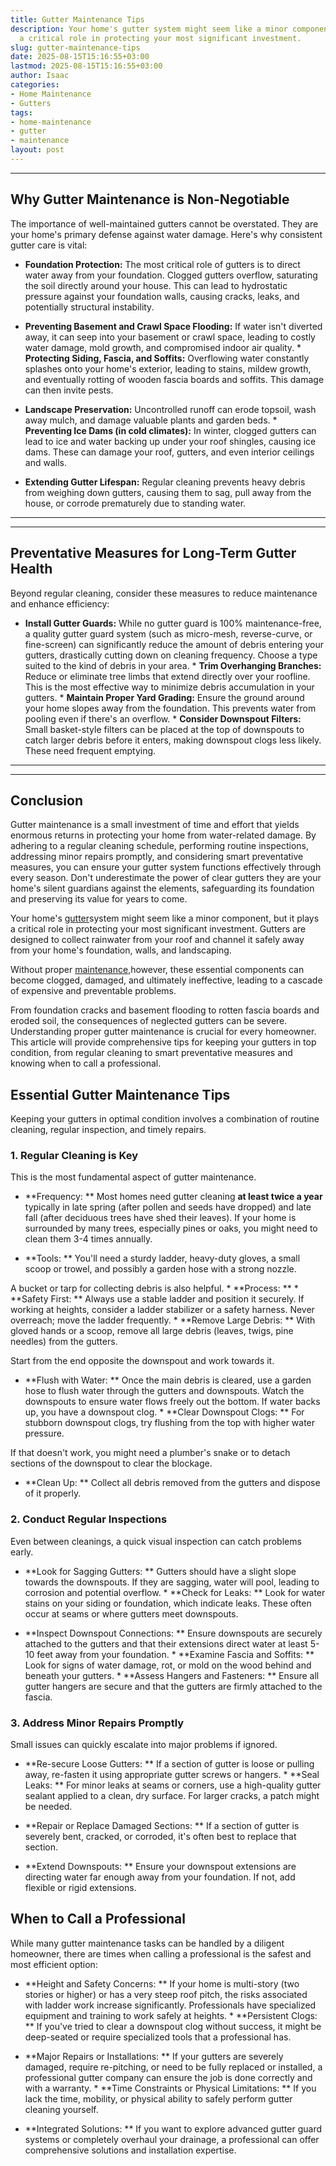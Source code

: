 ```yaml
---
title: Gutter Maintenance Tips
description: Your home's gutter system might seem like a minor component, but it plays
  a critical role in protecting your most significant investment.
slug: gutter-maintenance-tips
date: 2025-08-15T15:16:55+03:00
lastmod: 2025-08-15T15:16:55+03:00
author: Isaac
categories:
- Home Maintenance
- Gutters
tags:
- home-maintenance
- gutter
- maintenance
layout: post
---
```

---

## Why Gutter Maintenance is Non-Negotiable
The importance of well-maintained gutters cannot be overstated. They are your home's primary defense against water damage. Here's why consistent gutter care is vital:

* **Foundation Protection:** The most critical role of gutters is to direct water away from your foundation. Clogged gutters overflow, saturating the soil directly around your house. This can lead to hydrostatic pressure against your foundation walls, causing cracks, leaks, and potentially structural instability.

* **Preventing Basement and Crawl Space Flooding:** If water isn't diverted away, it can seep into your basement or crawl space, leading to costly water damage, mold growth, and compromised indoor air quality. * **Protecting Siding, Fascia, and Soffits:** Overflowing water constantly splashes onto your home's exterior, leading to stains, mildew growth, and eventually rotting of wooden fascia boards and soffits. This damage can then invite pests.

* **Landscape Preservation:** Uncontrolled runoff can erode topsoil, wash away mulch, and damage valuable plants and garden beds. * **Preventing Ice Dams (in cold climates):** In winter, clogged gutters can lead to ice and water backing up under your roof shingles, causing ice dams. These can damage your roof, gutters, and even interior ceilings and walls.

* **Extending Gutter Lifespan:** Regular cleaning prevents heavy debris from weighing down gutters, causing them to sag, pull away from the house, or corrode prematurely due to standing water.
---
---

## Preventative Measures for Long-Term Gutter Health
Beyond regular cleaning, consider these measures to reduce maintenance and enhance efficiency:

* **Install Gutter Guards:** While no gutter guard is 100% maintenance-free, a quality gutter guard system (such as micro-mesh, reverse-curve, or fine-screen) can significantly reduce the amount of debris entering your gutters, drastically cutting down on cleaning frequency. Choose a type suited to the kind of debris in your area. * **Trim Overhanging Branches:** Reduce or eliminate tree limbs that extend directly over your roofline.
This is the most effective way to minimize debris accumulation in your gutters. * **Maintain Proper Yard Grading:** Ensure the ground around your home slopes away from the foundation. This prevents water from pooling even if there's an overflow. * **Consider Downspout Filters:** Small basket-style filters can be placed at the top of downspouts to catch larger debris before it enters, making downspout clogs less likely. These need frequent emptying.
---
---

## Conclusion
Gutter maintenance is a small investment of time and effort that yields enormous returns in protecting your home from water-related damage. By adhering to a regular cleaning schedule, performing routine inspections, addressing minor repairs promptly, and considering smart preventative measures, you can ensure your gutter system functions effectively through every season.
Don't underestimate the power of clear gutters  they are your home's silent guardians against the elements, safeguarding its foundation and preserving its value for years to come.

Your home's [gutter](https://pestpolicy.com/gutter-downspout-adapter/)system might seem like a minor component, but it plays a critical role in protecting your most significant investment. Gutters are designed to collect rainwater from your roof and channel it safely away from your home's foundation, walls, and landscaping.

Without proper [maintenance](https://pestpolicy.com/ask-isaac-ep-16-top-5-simple-solutions-for-bathroom-maintenance/),however, these essential components can become clogged, damaged, and ultimately ineffective, leading to a cascade of expensive and preventable problems.

From foundation cracks and basement flooding to rotten fascia boards and eroded soil, the consequences of neglected gutters can be severe. Understanding proper gutter maintenance is crucial for every homeowner. This article will provide comprehensive tips for keeping your gutters in top condition, from regular cleaning to smart preventative measures and knowing when to call a professional.

##  Essential Gutter Maintenance Tips

Keeping your gutters in optimal condition involves a combination of routine cleaning, regular inspection, and timely repairs.

###  1. Regular Cleaning is Key

This is the most fundamental aspect of gutter maintenance.

* **Frequency: ** Most homes need gutter cleaning **at least twice a year** typically in late spring (after pollen and seeds have dropped) and late fall (after deciduous trees have shed their leaves). If your home is surrounded by many trees, especially pines or oaks, you might need to clean them 3-4 times annually.

* **Tools: ** You'll need a sturdy ladder, heavy-duty gloves, a small scoop or trowel, and possibly a garden hose with a strong nozzle.

A bucket or tarp for collecting debris is also helpful. * **Process: ** * **Safety First: ** Always use a stable ladder and position it securely. If working at heights, consider a ladder stabilizer or a safety harness. Never overreach; move the ladder frequently. * **Remove Large Debris: ** With gloved hands or a scoop, remove all large debris (leaves, twigs, pine needles) from the gutters.

Start from the end opposite the downspout and work towards it.

* **Flush with Water: ** Once the main debris is cleared, use a garden hose to flush water through the gutters and downspouts. Watch the downspouts to ensure water flows freely out the bottom. If water backs up, you have a downspout clog. * **Clear Downspout Clogs: ** For stubborn downspout clogs, try flushing from the top with higher water pressure.

If that doesn't work, you might need a plumber's snake or to detach sections of the downspout to clear the blockage.

* **Clean Up: ** Collect all debris removed from the gutters and dispose of it properly.

###  2. Conduct Regular Inspections

Even between cleanings, a quick visual inspection can catch problems early.

* **Look for Sagging Gutters: ** Gutters should have a slight slope towards the downspouts. If they are sagging, water will pool, leading to corrosion and potential overflow. * **Check for Leaks: ** Look for water stains on your siding or foundation, which indicate leaks. These often occur at seams or where gutters meet downspouts.

* **Inspect Downspout Connections: ** Ensure downspouts are securely attached to the gutters and that their extensions direct water at least 5-10 feet away from your foundation. * **Examine Fascia and Soffits: ** Look for signs of water damage, rot, or mold on the wood behind and beneath your gutters. * **Assess Hangers and Fasteners: ** Ensure all gutter hangers are secure and that the gutters are firmly attached to the fascia.

###  3. Address Minor Repairs Promptly

Small issues can quickly escalate into major problems if ignored.

* **Re-secure Loose Gutters: ** If a section of gutter is loose or pulling away, re-fasten it using appropriate gutter screws or hangers. * **Seal Leaks: ** For minor leaks at seams or corners, use a high-quality gutter sealant applied to a clean, dry surface. For larger cracks, a patch might be needed.

* **Repair or Replace Damaged Sections: ** If a section of gutter is severely bent, cracked, or corroded, it's often best to replace that section.

* **Extend Downspouts: ** Ensure your downspout extensions are directing water far enough away from your foundation. If not, add flexible or rigid extensions.

##  When to Call a Professional

While many gutter maintenance tasks can be handled by a diligent homeowner, there are times when calling a professional is the safest and most efficient option:

* **Height and Safety Concerns: ** If your home is multi-story (two stories or higher) or has a very steep roof pitch, the risks associated with ladder work increase significantly. Professionals have specialized equipment and training to work safely at heights. * **Persistent Clogs: ** If you've tried to clear a downspout clog without success, it might be deep-seated or require specialized tools that a professional has.

* **Major Repairs or Installations: ** If your gutters are severely damaged, require re-pitching, or need to be fully replaced or installed, a professional gutter company can ensure the job is done correctly and with a warranty. * **Time Constraints or Physical Limitations: ** If you lack the time, mobility, or physical ability to safely perform gutter cleaning yourself.

* **Integrated Solutions: ** If you want to explore advanced gutter guard systems or completely overhaul your drainage, a professional can offer comprehensive solutions and installation expertise.
